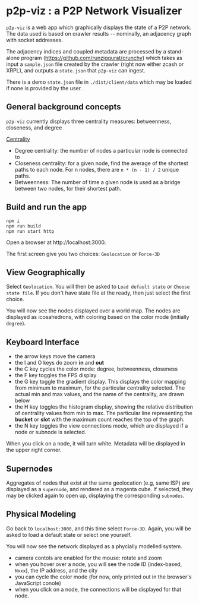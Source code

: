 # p2p-viz : a P2P Network Visualizer

`p2p-viz` is a web app which graphically displays the state of a P2P network.  The data used is based on crawler results -- nominally, an adjacency graph with socket addresses.

The adjacency indices and coupled metadata are processed by a stand-alone program (https://github.com/runziggurat/crunchy) which takes as input a `sample.json` file created by the crawler (right now either zcash or XRPL), and outputs a `state.json` that `p2p-viz` can ingest.

There is a demo `state.json` file in `./dist/client/data` which may be loaded if none is provided by the user.


## General background concepts

`p2p-viz` currently displays three centrality measures:  betweenness, closeness, and degree

[Centrality](https://en.wikipedia.org/wiki/Centrality)


- Degree centrality: the number of nodes a particular node is connected to
- Closeness centrality:  for a given node, find the average of the shortest paths to each node. For n nodes, there are `n * (n - 1) / 2` unique paths.
- Betweenness: The number of time a given node is used as a bridge between two nodes, for their shortest path.


## Build and run the app

```
npm i
npm run build
npm run start http
```
Open a browser at http://localhost:3000.

The first screen give you two choices:  `Geolocation` or `Force-3D`

## View Geographically

Select `Geolocation`.  You will then be asked to `Load default state` or `Choose state file`.  If you don't have state file at the ready, then just select the first choice.

You will now see the nodes displayed over a world map.  The nodes are displayed as icosahedrons, with coloring based on the color mode (initially `degree`).


## Keyboard Interface

- the arrow keys move the camera
- the I and O keys do zoom **in** and **out**
- the C key cycles the color mode:  degree, betweenness, closeness
- the F key toggles the FPS display
- the G key toggle the gradient display.  This displays the color mapping from minimum to maximum, for the particular centrality selected.  The actual min and max values, and the name of the centrality, are drawn below
- the H key toggles the histogram display, showing the relative distribution of centrality values from min to max.  The particular line representing the  **bucket** or **slot** with the maximum count reaches the top of the graph.
- the N key toggles the view connections mode, which are displayed if a node or subnode is selected.


When you click on a node, it will turn white.  Metadata will be displayed in the upper right corner.

## Supernodes

Aggregates of nodes that exist at the same geolocation (e.g, same ISP) are displayed as a `supernode`, and rendered as a magenta cube.  If selected, they may be clicked again to open up, displaying the corresponding `subnodes`.

## Physical Modeling

Go back to `localhost:3000`, and this time select `Force-3D`.  Again, you will be asked to load a default state or select one yourself.

You will now see the network displayed as a phycially modelled system.

-  camera contols are enabled for the mouse:  rotate and zoom
-  when you hover over a node, you will see the node ID (index-based, `Nxxx`), the IP address, and the city
-  you can cycle the color mode (for now, only printed out in the browser's JavaScript conole)
-  when you click on a node, the connections will be displayed for that node.

